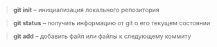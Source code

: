 >  **git init** – инициализация локального репозитория

>  **git status** – получить информацию от git о его текущем состоянии

>  **git add** – добавить файл или файлы к следующему коммиту